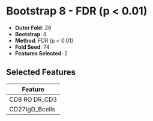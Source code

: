 # Bootstrap 8 - FDR (p < 0.01)

- **Outer Fold**: 26
- **Bootstrap**: 8
- **Method**: FDR (p < 0.01)
- **Fold Seed**: 74
- **Features Selected**: 2

## Selected Features

| Feature |
|---------|
| CD8 RO DR_CD3 |
| CD27IgD_Bcells |

